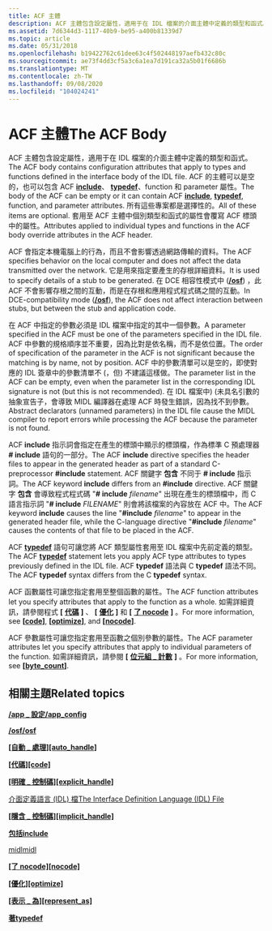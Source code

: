 ```yaml
---
title: ACF 主體
description: ACF 主體包含設定屬性，適用于在 IDL 檔案的介面主體中定義的類型和函式。
ms.assetid: 7d6344d3-1117-40b9-be95-a400b81339d7
ms.topic: article
ms.date: 05/31/2018
ms.openlocfilehash: b19422762c61dee63c4f502448197aefb432c80c
ms.sourcegitcommit: ae73f4dd3cf5a3c6a1ea7d191ca32a5b01f6686b
ms.translationtype: MT
ms.contentlocale: zh-TW
ms.lasthandoff: 09/08/2020
ms.locfileid: "104024241"
---
```

# <a name="the-acf-body"></a><span data-ttu-id="fd66a-103">ACF 主體</span><span class="sxs-lookup"><span data-stu-id="fd66a-103">The ACF Body</span></span>

<span data-ttu-id="fd66a-104">ACF 主體包含設定屬性，適用于在 IDL 檔案的介面主體中定義的類型和函式。</span><span class="sxs-lookup"><span data-stu-id="fd66a-104">The ACF body contains configuration attributes that apply to types and functions defined in the interface body of the IDL file.</span></span> <span data-ttu-id="fd66a-105">ACF 的主體可以是空的，也可以包含 ACF [**include**](/windows/desktop/Midl/include)、 [**typedef**](/windows/desktop/Midl/typedef)、function 和 parameter 屬性。</span><span class="sxs-lookup"><span data-stu-id="fd66a-105">The body of the ACF can be empty or it can contain ACF [**include**](/windows/desktop/Midl/include), [**typedef**](/windows/desktop/Midl/typedef), function, and parameter attributes.</span></span> <span data-ttu-id="fd66a-106">所有這些專案都是選擇性的。</span><span class="sxs-lookup"><span data-stu-id="fd66a-106">All of these items are optional.</span></span> <span data-ttu-id="fd66a-107">套用至 ACF 主體中個別類型和函式的屬性會覆寫 ACF 標頭中的屬性。</span><span class="sxs-lookup"><span data-stu-id="fd66a-107">Attributes applied to individual types and functions in the ACF body override attributes in the ACF header.</span></span>

<span data-ttu-id="fd66a-108">ACF 會指定本機電腦上的行為，而且不會影響透過網路傳輸的資料。</span><span class="sxs-lookup"><span data-stu-id="fd66a-108">The ACF specifies behavior on the local computer and does not affect the data transmitted over the network.</span></span> <span data-ttu-id="fd66a-109">它是用來指定要產生的存根詳細資料。</span><span class="sxs-lookup"><span data-stu-id="fd66a-109">It is used to specify details of a stub to be generated.</span></span> <span data-ttu-id="fd66a-110">在 DCE 相容性模式中 ([**/osf**](/windows/desktop/Midl/-osf)) ，此 ACF 不會影響存根之間的互動，而是在存根和應用程式程式碼之間的互動。</span><span class="sxs-lookup"><span data-stu-id="fd66a-110">In DCE-compatibility mode ([**/osf**](/windows/desktop/Midl/-osf)), the ACF does not affect interaction between stubs, but between the stub and application code.</span></span>

<span data-ttu-id="fd66a-111">在 ACF 中指定的參數必須是 IDL 檔案中指定的其中一個參數。</span><span class="sxs-lookup"><span data-stu-id="fd66a-111">A parameter specified in the ACF must be one of the parameters specified in the IDL file.</span></span> <span data-ttu-id="fd66a-112">ACF 中參數的規格順序並不重要，因為比對是依名稱，而不是依位置。</span><span class="sxs-lookup"><span data-stu-id="fd66a-112">The order of specification of the parameter in the ACF is not significant because the matching is by name, not by position.</span></span> <span data-ttu-id="fd66a-113">ACF 中的參數清單可以是空的，即使對應的 IDL 簽章中的參數清單不 (，但) 不建議這樣做。</span><span class="sxs-lookup"><span data-stu-id="fd66a-113">The parameter list in the ACF can be empty, even when the parameter list in the corresponding IDL signature is not (but this is not recommended).</span></span> <span data-ttu-id="fd66a-114">在 IDL 檔案中)  (未具名引數的抽象宣告子，會導致 MIDL 編譯器在處理 ACF 時發生錯誤，因為找不到參數。</span><span class="sxs-lookup"><span data-stu-id="fd66a-114">Abstract declarators (unnamed parameters) in the IDL file cause the MIDL compiler to report errors while processing the ACF because the parameter is not found.</span></span>

<span data-ttu-id="fd66a-115">ACF **include** 指示詞會指定在產生的標頭中顯示的標頭檔，作為標準 C 預處理器 **\# include** 語句的一部分。</span><span class="sxs-lookup"><span data-stu-id="fd66a-115">The ACF **include** directive specifies the header files to appear in the generated header as part of a standard C-preprocessor **\#include** statement.</span></span> <span data-ttu-id="fd66a-116">ACF 關鍵字 **包含** 不同于 **\# include** 指示詞。</span><span class="sxs-lookup"><span data-stu-id="fd66a-116">The ACF keyword **include** differs from an **\#include** directive.</span></span> <span data-ttu-id="fd66a-117">ACF 關鍵字 **包含** 會導致程式程式碼 "**\# include** *filename*" 出現在產生的標頭檔中，而 C 語言指示詞 "**\# include** *FILENAME*" 則會將該檔案的內容放在 ACF 中。</span><span class="sxs-lookup"><span data-stu-id="fd66a-117">The ACF keyword **include** causes the line "**\#include** *filename*" to appear in the generated header file, while the C-language directive "**\#include** *filename*" causes the contents of that file to be placed in the ACF.</span></span>

<span data-ttu-id="fd66a-118">ACF [**typedef**](/windows/desktop/Midl/typedef) 語句可讓您將 ACF 類型屬性套用至 IDL 檔案中先前定義的類型。</span><span class="sxs-lookup"><span data-stu-id="fd66a-118">The ACF [**typedef**](/windows/desktop/Midl/typedef) statement lets you apply ACF type attributes to types previously defined in the IDL file.</span></span> <span data-ttu-id="fd66a-119">ACF **typedef** 語法與 C **typedef** 語法不同。</span><span class="sxs-lookup"><span data-stu-id="fd66a-119">The ACF **typedef** syntax differs from the C **typedef** syntax.</span></span>

<span data-ttu-id="fd66a-120">ACF 函數屬性可讓您指定套用至整個函數的屬性。</span><span class="sxs-lookup"><span data-stu-id="fd66a-120">The ACF function attributes let you specify attributes that apply to the function as a whole.</span></span> <span data-ttu-id="fd66a-121">如需詳細資訊，請參閱程式 **\[** [**代碼**](/windows/desktop/Midl/code) **\]** 、 **\[** [**優化**](/windows/desktop/Midl/optimize) **\]** 和 **\[** [**了 nocode**](/windows/desktop/Midl/nocode) **\]** 。</span><span class="sxs-lookup"><span data-stu-id="fd66a-121">For more information, see **\[**[**code**](/windows/desktop/Midl/code)**\]**, **\[**[**optimize**](/windows/desktop/Midl/optimize)**\]**, and **\[**[**nocode**](/windows/desktop/Midl/nocode)**\]**.</span></span>

<span data-ttu-id="fd66a-122">ACF 參數屬性可讓您指定套用至函數之個別參數的屬性。</span><span class="sxs-lookup"><span data-stu-id="fd66a-122">The ACF parameter attributes let you specify attributes that apply to individual parameters of the function.</span></span> <span data-ttu-id="fd66a-123">如需詳細資訊，請參閱 **\[** [**位元組 \_ 計數**](/windows/desktop/Midl/byte-count) **\]** 。</span><span class="sxs-lookup"><span data-stu-id="fd66a-123">For more information, see **\[**[**byte\_count**](/windows/desktop/Midl/byte-count)**\]**.</span></span>

## <a name="related-topics"></a><span data-ttu-id="fd66a-124">相關主題</span><span class="sxs-lookup"><span data-stu-id="fd66a-124">Related topics</span></span>

<dl> <dt>

[<span data-ttu-id="fd66a-125">**/app \_ 設定**</span><span class="sxs-lookup"><span data-stu-id="fd66a-125">**/app\_config**</span></span>](/windows/desktop/Midl/-app-config)
</dt> <dt>

[<span data-ttu-id="fd66a-126">**/osf**</span><span class="sxs-lookup"><span data-stu-id="fd66a-126">**/osf**</span></span>](/windows/desktop/Midl/-osf)
</dt> <dt>

<span data-ttu-id="fd66a-127">[**\[自動 \_ 處理\]**](../midl/auto-handle.md)</span><span class="sxs-lookup"><span data-stu-id="fd66a-127">[**\[auto\_handle\]**](../midl/auto-handle.md)</span></span>
</dt> <dt>

<span data-ttu-id="fd66a-128">[**\[代碼\]**](../midl/code.md)</span><span class="sxs-lookup"><span data-stu-id="fd66a-128">[**\[code\]**](../midl/code.md)</span></span>
</dt> <dt>

<span data-ttu-id="fd66a-129">[**\[明確 \_ 控制碼\]**](../midl/explicit-handle.md)</span><span class="sxs-lookup"><span data-stu-id="fd66a-129">[**\[explicit\_handle\]**](../midl/explicit-handle.md)</span></span>
</dt> <dt>

[<span data-ttu-id="fd66a-130">介面定義語言 (IDL) 檔</span><span class="sxs-lookup"><span data-stu-id="fd66a-130">The Interface Definition Language (IDL) File</span></span>](the-interface-definition-language-idl-file.md)
</dt> <dt>

<span data-ttu-id="fd66a-131">[**\[隱含 \_ 控制碼\]**](../midl/implicit-handle.md)</span><span class="sxs-lookup"><span data-stu-id="fd66a-131">[**\[implicit\_handle\]**](../midl/implicit-handle.md)</span></span>
</dt> <dt>

[<span data-ttu-id="fd66a-132">**包括**</span><span class="sxs-lookup"><span data-stu-id="fd66a-132">**include**</span></span>](/windows/desktop/Midl/include)
</dt> <dt>

[<span data-ttu-id="fd66a-133">midl</span><span class="sxs-lookup"><span data-stu-id="fd66a-133">midl</span></span>](/windows/desktop/Midl/midl-language-reference)
</dt> <dt>

<span data-ttu-id="fd66a-134">[**\[了 nocode\]**](../midl/nocode.md)</span><span class="sxs-lookup"><span data-stu-id="fd66a-134">[**\[nocode\]**](../midl/nocode.md)</span></span>
</dt> <dt>

<span data-ttu-id="fd66a-135">[**\[優化\]**](../midl/optimize.md)</span><span class="sxs-lookup"><span data-stu-id="fd66a-135">[**\[optimize\]**](../midl/optimize.md)</span></span>
</dt> <dt>

<span data-ttu-id="fd66a-136">[**\[表示 \_ 為\]**](../midl/represent-as.md)</span><span class="sxs-lookup"><span data-stu-id="fd66a-136">[**\[represent\_as\]**](../midl/represent-as.md)</span></span>
</dt> <dt>

[<span data-ttu-id="fd66a-137">**著**</span><span class="sxs-lookup"><span data-stu-id="fd66a-137">**typedef**</span></span>](/windows/desktop/Midl/typedef)
</dt> </dl>

 

 
